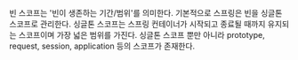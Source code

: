 빈 스코프는 '빈이 생존하는 기간/범위'를 의미한다.
기본적으로 스프링은 빈을 싱글톤 스코프로 관리한다. 싱글톤 스코프는 스프링 컨테이너가 시작되고 종료될 때까지 유지되는 스코프이며 가장 넓은 범위를 가진다.
싱글톤 스코프 뿐만 아니라 prototype, request, session, application 등의 스코프가 존재한다.
